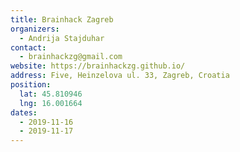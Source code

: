 ```yaml
---
title: Brainhack Zagreb
organizers:
  - Andrija Stajduhar
contact:
  - brainhackzg@gmail.com
website: https://brainhackzg.github.io/
address: Five, Heinzelova ul. 33, Zagreb, Croatia
position:
  lat: 45.810946
  lng: 16.001664
dates:
  - 2019-11-16
  - 2019-11-17
---
```


